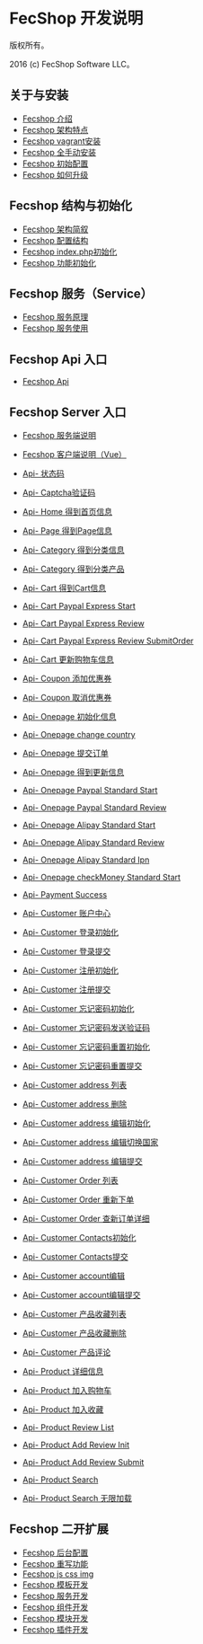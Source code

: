 FecShop 开发说明
===============================

版权所有。

2016 (c) FecShop Software LLC。


关于与安装
----------
*  [Fecshop 介绍](fecshop-about-description.md)
*  [Fecshop 架构特点](fecshop-about-framework.md)
*  [Fecshop vagrant安装](fecshop-about-vagrantinstall.md)
*  [Fecshop 全手动安装](fecshop-about-hand-install.md)
*  [Fecshop 初始配置](fecshop-about-config.md)
*  [Fecshop 如何升级](fecshop-about-update.md)

Fecshop 结构与初始化
--------------------
*  [Fecshop 架构简叙](fecshop-construct-framework.md)
*  [Fecshop 配置结构](fecshop-init-config-construction.md)
*  [Fecshop index.php初始化](fecshop-init-index.md)
*  [Fecshop 功能初始化](fecshop-init-func.md)

Fecshop 服务（Service）
----------------------
*  [Fecshop 服务原理](fecshop-service-abc.md)
*  [Fecshop 服务使用](fecshop-service-use.md)

Fecshop Api 入口
----------------------
*  [Fecshop Api](fecshop-api.md)

Fecshop Server 入口
----------------------
*  [Fecshop 服务端说明](fecshop-server.md)
*  [Fecshop 客户端说明（Vue）](fecshop-vue-config.md)
*  [Api- 状态码](fecshop-server-return-code.md)
*  [Api- Captcha验证码](fecshop-server-api-captcha.md)
*  [Api- Home 得到首页信息](fecshop-server-api-home.md)
*  [Api- Page 得到Page信息](fecshop-server-api-page.md)
*  [Api- Category 得到分类信息](fecshop-server-api-category.md)
*  [Api- Category 得到分类产品](fecshop-server-api-category-product.md)
*  [Api- Cart 得到Cart信息](fecshop-server-api-cart.md)
*  [Api- Cart Paypal Express Start](fecshop-server-api-paypal-express-start.md)
*  [Api- Cart Paypal Express Review](fecshop-server-api-paypal-express-review.md)
*  [Api- Cart Paypal Express Review SubmitOrder](fecshop-server-api-paypal-express-review-submit-order.md)
*  [Api- Cart 更新购物车信息](fecshop-server-api-cart-update-info.md)
*  [Api- Coupon 添加优惠券](fecshop-server-api-coupon-add.md)
*  [Api- Coupon 取消优惠券](fecshop-server-api-coupon-cancel.md)
*  [Api- Onepage 初始化信息](fecshop-server-api-onepage.md)
*  [Api- Onepage change country](fecshop-server-api-onepage-change-country.md)
*  [Api- Onepage 提交订单](fecshop-server-api-onepage-submit-order.md)
*  [Api- Onepage 得到更新信息](fecshop-server-api-onepage-update-info.md)
*  [Api- Onepage Paypal Standard Start](fecshop-server-api-paypal-standard-start.md)
*  [Api- Onepage Paypal Standard Review](fecshop-server-api-paypal-standard-review.md)
*  [Api- Onepage Alipay Standard Start](fecshop-server-api-alipay-standard-start.md)
*  [Api- Onepage Alipay Standard Review](fecshop-server-api-alipay-standard-review.md)
*  [Api- Onepage Alipay Standard Ipn](fecshop-server-api-alipay-standard-Ipn.md)
*  [Api- Onepage checkMoney Standard Start](fecshop-server-api-checkmoney-standard-start.md)
*  [Api- Payment Success](fecshop-server-api-payment-success.md)
*  [Api- Customer 账户中心](fecshop-server-api-customer.md)
*  [Api- Customer 登录初始化](fecshop-server-api-customer-login.md)
*  [Api- Customer 登录提交](fecshop-server-api-customer-login-submit.md)
*  [Api- Customer 注册初始化](fecshop-server-api-customer-register.md)
*  [Api- Customer 注册提交](fecshop-server-api-customer-register-submit.md)
*  [Api- Customer 忘记密码初始化](fecshop-server-api-customer-forgot-password-init.md)
*  [Api- Customer 忘记密码发送验证码](fecshop-server-api-customer-forgot-password-send-code.md)
*  [Api- Customer 忘记密码重置初始化](fecshop-server-api-customer-reset-password-init.md)
*  [Api- Customer 忘记密码重置提交](fecshop-server-api-customer-reset-password-submit.md)
*  [Api- Customer address 列表](fecshop-server-api-customer-address.md)
*  [Api- Customer address 删除](fecshop-server-api-customer-address-remove.md)
*  [Api- Customer address 编辑初始化](fecshop-server-api-customer-address-edit-init.md)
*  [Api- Customer address 编辑切换国家](fecshop-server-api-customer-address-edit-change-country.md)
*  [Api- Customer address 编辑提交](fecshop-server-api-customer-address-edit-submit.md)
*  [Api- Customer Order 列表](fecshop-server-api-customer-order-init.md)
*  [Api- Customer Order 重新下单 ](fecshop-server-api-customer-order-reorder.md)
*  [Api- Customer Order 查新订单详细 ](fecshop-server-api-customer-order-view.md)
*  [Api- Customer Contacts初始化](fecshop-server-api-customer-contacts.md)
*  [Api- Customer Contacts提交](fecshop-server-api-customer-contacts-submit.md)
*  [Api- Customer account编辑](fecshop-server-api-customer-account-edit.md)
*  [Api- Customer account编辑提交](fecshop-server-api-customer-account-edit-submit.md)
*  [Api- Customer 产品收藏列表](fecshop-server-api-customer-product-favorite-list.md)
*  [Api- Customer 产品收藏删除](fecshop-server-api-customer-product-favorite-remove.md)
*  [Api- Customer 产品评论](fecshop-server-api-customer-product-review.md)

*  [Api- Product 详细信息 ](fecshop-server-api-product-info.md)
*  [Api- Product 加入购物车 ](fecshop-server-api-product-add-to-cart.md)
*  [Api- Product 加入收藏 ](fecshop-server-api-product-add-to-favorite.md)
*  [Api- Product Review List ](fecshop-server-api-product-review-list.md)
*  [Api- Product Add Review Init ](fecshop-server-api-product-add-review.md)
*  [Api- Product Add Review Submit](fecshop-server-api-product-add-review-submit.md)

*  [Api- Product Search ](fecshop-server-api-product-search.md)
*  [Api- Product Search 无限加载](fecshop-server-api-product-search-list.md)



Fecshop 二开扩展
----------------
*  [Fecshop 后台配置](fecshop-admin-config.md)
*  [Fecshop 重写功能](fecshop-rewrite-func.md)
*  [Fecshop js css img](fecshop-js-css.md)
*  [Fecshop 模板开发](fecshop-theme.md)
*  [Fecshop 服务开发](fecshop-develop-services.md)
*  [Fecshop 组件开发](fecshop-develop-component.md)
*  [Fecshop 模块开发](fecshop-develop-modules.md)
*  [Fecshop 插件开发](fecshop-develop-plugin.md)














